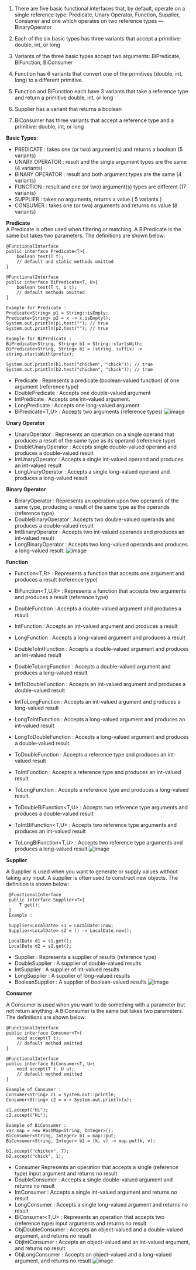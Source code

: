 



1. There are five basic functional interfaces that, by default, operate on a single reference type: Predicate, Unary Operator, Function, Supplier, Consumer and one which operates on two reference types — BinaryOperator

2. Each of the six basic types has three variants that accept a primitive: double, int, or long

3. Variants of the three basic types accept two arguments: BiPredicate, BiFunction, BiConsumer

4. Function has 6 variants that convert one of the primitives (double, int, long) to a different primitive.

5. Function and BiFunction each have 3 variants that take a reference type and return a primitive double, int, or long

6. Supplier has a variant that returns a boolean

7. BiConsumer has three variants that accept a reference type and a primitive: double, int, or long

**Basic Types:**

- PREDICATE               : 	takes one (or two) argument(s) and returns a boolean (5 variants)
- UNARY OPERATOR          : 	result and the single argument types are the same (4 variants)
- BINARY OPERATOR         : 	result and both argument types are the same (4 variants)
- FUNCTION                : 	result and one (or two) argument(s) types are different (17 variants)
- SUPPLIER                : 	takes no arguments, returns a value ( 5 variants )
- CONSUMER                : 	takes one (or two) arguments and returns no value (8 variants)

**Predicate**    
    A Predicate is often used when filtering or matching. A BiPredicate is the same but takes two parameters. The definitions are shown below:
    
    @FunctionalInterface
    public interface Predicate<T>{
        boolean test(T t);
        // default and static methods omitted
    }

    @FunctionalInterface
    public interface BiPredicate<T, U>{
        boolean test(T t, U t);
        // default methods omitted
    }
  
    Example for Predicate :
    Predicate<String> p1 = String::isEmpty;
    Predicate<String> p2 = x -> x.isEmpty();
    System.out.println(p1,test(""); // true
    System.out.println(p2,test(""); // true
    
    Example for BiPredicate :
    BiPredicate<String, String> b1 = String::startsWith;
    BiPredicate<String, String> b2 = (string, suffix) -> string.startsWith(prefix);

    System.out.println(b1.test("chicken", "chick")); // true
    System.out.println(b2.test("chicken", "chick")); // true
  
- Predicate<T> : Represents a predicate (boolean-valued function) of one argument  (reference type)
- DoublePredicate : Accepts one double-valued argument
- IntPredicate : Accepts one int-valued argument.
- LongPredicate : Accepts one long-valued argument
- BiPredicate<T,U> : Accepts two arguments  (reference types)
  ![image](https://user-images.githubusercontent.com/20484835/218272973-a4f0f815-2554-4506-a05d-34278817ee30.png)


**Unary Operator**

- UnaryOperator<T> : Represents an operation on a single operand that produces a result of the same type as its operand  (reference type)
- DoubleUnaryOperator : Accepts single double-valued operand and produces a double-valued result
- IntUnaryOperator : Accepts a single int-valued operand and produces an int-valued result
- LongUnaryOperator : Accepts a single long-valued operand and produces a long-valued result
 
**Binary Operator**
  
- BinaryOperator<T> : Represents an operation upon two operands of the same type, producing a result of the same type as the operands  (reference type)
- DoubleBinaryOperator : Accepts two double-valued operands and produces a double-valued result
- IntBinaryOperator : Accepts two int-valued operands and produces an int-valued result
- LongBinaryOperator : Accepts two long-valued operands and produces a long-valued result.
    ![image](https://user-images.githubusercontent.com/20484835/218273140-43012f56-3134-4fbe-9dc7-3c11fd70adb9.png)

**Function**
  
- Function<T,R> : Represents a function that accepts one argument and produces a result (reference type)
- BiFunction<T,U,R> : Represents a function that accepts two arguments and produces a result (reference type)
  
- DoubleFunction<R> : Accepts a double-valued argument and produces a result
- IntFunction<R> : Accepts an int-valued argument and produces a result
- LongFunction<R> : Accepts a long-valued argument and produces a result
  
- DoubleToIntFunction : Accepts a double-valued argument and produces an int-valued result
- DoubleToLongFunction : Accepts a double-valued argument and produces a long-valued result
- IntToDoubleFunction : Accepts an int-valued argument and produces a double-valued result
- IntToLongFunction : Accepts an int-valued argument and produces a long-valued result
- LongToIntFunction : Accepts a long-valued argument and produces an int-valued result
- LongToDoubleFunction : Accepts a long-valued argument and produces a double-valued result.

- ToDoubleFunction<T> : Accepts a reference type and produces an int-valued result
- ToIntFunction<T> : Accepts a reference type and produces an int-valued result
- ToLongFunction<T> : Accepts a reference type and produces a long-valued result.
- ToDoubleBiFunction<T,U> : Accepts two reference type arguments and produces a double-valued result
- ToIntBiFunction<T,U> : Accepts two reference type arguments and produces an int-valued result
- ToLongBiFunction<T,U> : Accepts two reference type arguments and produces a long-valued result 
    ![image](https://user-images.githubusercontent.com/20484835/218273330-7840e091-da0a-4b5c-9a62-41ad7aaaac88.png)

**Supplier**
  
  A Supplier is used when you want to generate or supply values without taking any input. A supplier is often used to construct new objects. 
  The definition is shown  below:
 ```
  @FunctionalInterface
  public interface Supplier<T>{
      T get();
  }
  Example :
  
  Supplier<LocalDate> s1 = LocalDate::now;
  Supplier<LocalDate> s2 = () -> LocalDate.now();

  LocalDate d1 = s1.get();
  LocalDate d2 = s2.get();
  ```
  
- Supplier<T> : Represents a supplier of results (reference type)
- DoubleSupplier : A supplier of double-valued results
- IntSupplier : A supplier of int-valued results
- LongSupplier : A supplier of long-valued results
- BooleanSupplier : A supplier of boolean-valued results
    ![image](https://user-images.githubusercontent.com/20484835/218273827-354ed90f-d28f-4b0c-8164-3d6cbfa95e34.png)

**Consumer**

  A Consumer is used when you want to do something with a parameter but not return anything. A BiConsumer is the same but takes two parameters. The definitions are shown below:
  
    @FunctionalInterface
    public interface Consumer<T>{
        void accept(T t);
        // default method omitted
    }

    @FunctionalInterface
    public interface BiConsumer<T, U>{
        void accept(T t, U u);
        // default method omitted
    }
  
    Example of Consumer :
    Consumer<String> c1 = System.out::println;
    Consumer<String> c2 = x-> System.out.println(x);

    c1.accept("Hi");
    c2.accept("Hi");
  
    Example of BiConsumer :
    var map = new HashMap<String, Integer>();
    BiConsumer<String, Integer> b1 = map::put;
    BiConsumer<String, Integer> b2 = (k, v) -> map.put(k, v);

    b1.accept("chicken", 7);
    b2.accept("chick", 1);
  
- Consumer<T> Represents an operation that accepts a single (reference type) input argument and returns no result
- DoubleConsumer : Accepts a single double-valued argument and returns no result
- IntConsumer : Accepts a single int-valued argument and returns no result
- LongConsumer : Accepts a single long-valued argument and returns no result
- BiConsumer<T,U> : Represents an operation that accepts two (reference type) input arguments and returns no result
- ObjDoubleConsumer<T> : Accepts an object-valued and a double-valued argument, and returns no result
- ObjIntConsumer<T> : Accepts an object-valued and an int-valued argument, and returns no result
- ObjLongConsumer<T> : Accepts an object-valued and a long-valued argument, and returns no result
    ![image](https://user-images.githubusercontent.com/20484835/218273946-6ea0be1b-f1da-49d9-8af9-9586c4b1575b.png)

